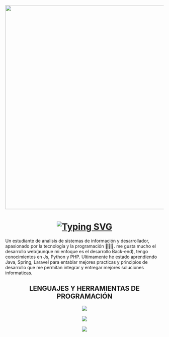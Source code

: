 <div id="header" align="center">
  <img src="https://i.postimg.cc/3xnkxXwL/Logo.png" width="650"/>
  <h1 align="center"><a href="https://git.io/typing-svg"><img src="https://readme-typing-svg.demolab.com?     font=Fira+Code&weight=200&size=20&pause=1000&width=435&lines=%C2%A1HOLA+BIENVENIDOS%2C+SOY+RICHARD+RAMIREZ!" alt="Typing SVG" /></a></h1>
</div>

  Un estudiante de analisis de sistemas de información y desarrollador, apasionado por la tecnología y la programación 👨🏻‍💻. 
  me gusta mucho el desarrollo web(aunque mi enfoque es el desarrollo Back-end), tengo conocimientos en Js, Python y PHP. Ultimamente he estado aprendiendo Java, Spring,   Laravel para entablar mejores practicas y principios de desarrollo que me permitan integrar y entregar mejores soluciones informaticas.

<div align="center">
  <h2> LENGUAJES Y HERRAMIENTAS DE PROGRAMACIÓN </h2>
  <img src="https://skillicons.dev/icons?i=html,css,js,java,py,php,nodejs,bootstrap,laravel,spring,mysql,git,postman," />
</div>

<div align="center" margin="15">
  <br>
  <img src="https://streak-stats.demolab.com?user=RDRACHIR&theme=dark&locale=es" />
  <br><br>
  <img src="https://github-readme-stats.vercel.app/api/top-langs/?username=RDRACHIR&theme=dark&layout=compact" />
</div>
